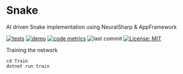 # Snake

AI driven Snake implementation using NeuralSharp & AppFramework

[![tests](https://github.com/Aptacode/Snake/actions/workflows/test.yml/badge.svg)](https://github.com/Aptacode/Snake/actions/workflows/test.yml)
[![demo](https://github.com/Aptacode/Snake/actions/workflows/demo.yml/badge.svg)](https://aptacode.github.io/Snake/)
[![code metrics](https://github.com/Aptacode/Snake/actions/workflows/metrics.yml/badge.svg)](https://github.com/Aptacode/Snake/blob/main/CODE_METRICS.md)
![last commit](https://img.shields.io/github/last-commit/Aptacode/Snake?style=flat&cacheSeconds=86000&color=brightgreen)
[![License: MIT](https://img.shields.io/badge/License-MIT-brightgreen.svg)](https://opensource.org/licenses/MIT)

Training the network
```
cd Train
dotnet run train
```
